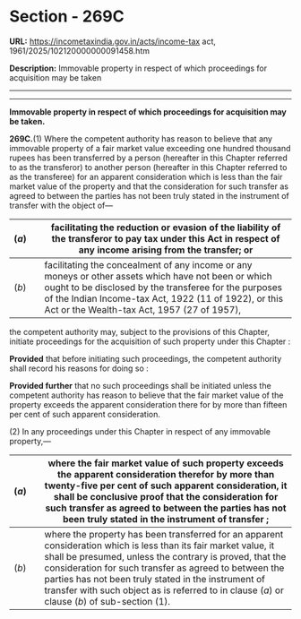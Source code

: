 # Section - 269C

**URL:** https://incometaxindia.gov.in/acts/income-tax act, 1961/2025/102120000000091458.htm

**Description:** Immovable property in respect of which proceedings for acquisition may be taken

---

****

**Immovable property in respect of which proceedings for acquisition may be taken.**

**269C.**(1) Where the competent authority has reason to believe that any immovable property of a fair market value exceeding one hundred thousand rupees has been transferred by a person (hereafter in this Chapter referred to as the transferor) to another person (hereafter in this Chapter referred to as the transferee) for an apparent consideration which is less than the fair market value of the property and that the consideration for such transfer as agreed to between the parties has not been truly stated in the instrument of transfer with the object of—

(_a_)|  |  facilitating the reduction or evasion of the liability of the transferor to pay tax under this Act in respect of any income arising from the transfer; or  
---|---|---  
(_b_)|  |  facilitating the concealment of any income or any moneys or other assets which have not been or which ought to be disclosed by the transferee for the purposes of the Indian Income-tax Act, 1922 (11 of 1922), or this Act or the Wealth-tax Act, 1957 (27 of 1957),  
  
the competent authority may, subject to the provisions of this Chapter, initiate proceedings for the acquisition of such property under this Chapter :

**Provided** that before initiating such proceedings, the competent authority shall record his reasons for doing so :

**Provided further** that no such proceedings shall be initiated unless the competent authority has reason to believe that the fair market value of the property exceeds the apparent consideration there for by more than fifteen per cent of such apparent consideration.

(2) In any proceedings under this Chapter in respect of any immovable property,—

(_a_)|  |  where the fair market value of such property exceeds the apparent consideration therefor by more than twenty-five per cent of such apparent consideration, it shall be conclusive proof that the consideration for such transfer as agreed to between the parties has not been truly stated in the instrument of transfer ;  
---|---|---  
(_b_)|  |  where the property has been transferred for an apparent consideration which is less than its fair market value, it shall be presumed, unless the contrary is proved, that the consideration for such transfer as agreed to between the parties has not been truly stated in the instrument of transfer with such object as is referred to in clause (_a_) or clause (_b_) of sub-section (1).